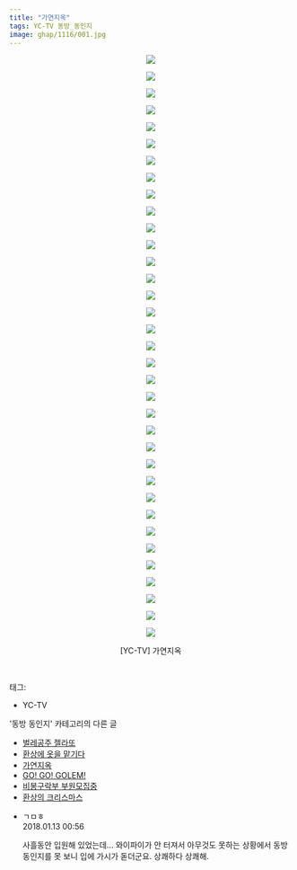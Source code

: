 ```yaml
---
title: "가연지옥"
tags: YC-TV 동방_동인지
image: ghap/1116/001.jpg
---
```

<div class="article">
<p style="text-align: center; clear: none; float: none;"><img src="{{ site.nasurl }}/ghap/1116/001.jpg"/></p>
<p style="text-align: center; clear: none; float: none;"><img src="{{ site.nasurl }}/ghap/1116/002.jpg"/></p>
<p style="text-align: center; clear: none; float: none;"><img src="{{ site.nasurl }}/ghap/1116/003.jpg"/></p>
<p style="text-align: center; clear: none; float: none;"><img src="{{ site.nasurl }}/ghap/1116/004.jpg"/></p>
<p style="text-align: center; clear: none; float: none;"><img src="{{ site.nasurl }}/ghap/1116/005.jpg"/></p>
<p style="text-align: center; clear: none; float: none;"><img src="{{ site.nasurl }}/ghap/1116/006.jpg"/></p>
<p style="text-align: center; clear: none; float: none;"><img src="{{ site.nasurl }}/ghap/1116/007.jpg"/></p>
<p style="text-align: center; clear: none; float: none;"><img src="{{ site.nasurl }}/ghap/1116/008.jpg"/></p>
<p style="text-align: center; clear: none; float: none;"><img src="{{ site.nasurl }}/ghap/1116/009.jpg"/></p>
<p style="text-align: center; clear: none; float: none;"><img src="{{ site.nasurl }}/ghap/1116/010.jpg"/></p>
<p style="text-align: center; clear: none; float: none;"><img src="{{ site.nasurl }}/ghap/1116/011.jpg"/></p>
<p style="text-align: center; clear: none; float: none;"><img src="{{ site.nasurl }}/ghap/1116/012.jpg"/></p>
<p style="text-align: center; clear: none; float: none;"><img src="{{ site.nasurl }}/ghap/1116/013.jpg"/></p>
<p style="text-align: center; clear: none; float: none;"><img src="{{ site.nasurl }}/ghap/1116/014.jpg"/></p>
<p style="text-align: center; clear: none; float: none;"><img src="{{ site.nasurl }}/ghap/1116/015.jpg"/></p>
<p style="text-align: center; clear: none; float: none;"><img src="{{ site.nasurl }}/ghap/1116/016.jpg"/></p>
<p style="text-align: center; clear: none; float: none;"><img src="{{ site.nasurl }}/ghap/1116/017.jpg"/></p>
<p style="text-align: center; clear: none; float: none;"><img src="{{ site.nasurl }}/ghap/1116/018.jpg"/></p>
<p style="text-align: center; clear: none; float: none;"><img src="{{ site.nasurl }}/ghap/1116/019.jpg"/></p>
<p style="text-align: center; clear: none; float: none;"><img src="{{ site.nasurl }}/ghap/1116/020.jpg"/></p>
<p style="text-align: center; clear: none; float: none;"><img src="{{ site.nasurl }}/ghap/1116/021.jpg"/></p>
<p style="text-align: center; clear: none; float: none;"><img src="{{ site.nasurl }}/ghap/1116/022.jpg"/></p>
<p style="text-align: center; clear: none; float: none;"><img src="{{ site.nasurl }}/ghap/1116/023.jpg"/></p>
<p style="text-align: center; clear: none; float: none;"><img src="{{ site.nasurl }}/ghap/1116/024.jpg"/></p>
<p style="text-align: center; clear: none; float: none;"><img src="{{ site.nasurl }}/ghap/1116/025.jpg"/></p>
<p style="text-align: center; clear: none; float: none;"><img src="{{ site.nasurl }}/ghap/1116/026.jpg"/></p>
<p style="text-align: center; clear: none; float: none;"><img src="{{ site.nasurl }}/ghap/1116/027.jpg"/></p>
<p style="text-align: center; clear: none; float: none;"><img src="{{ site.nasurl }}/ghap/1116/028.jpg"/></p>
<p style="text-align: center; clear: none; float: none;"><img src="{{ site.nasurl }}/ghap/1116/029.jpg"/></p>
<p style="text-align: center; clear: none; float: none;"><img src="{{ site.nasurl }}/ghap/1116/030.jpg"/></p>
<p style="text-align: center; clear: none; float: none;"><img src="{{ site.nasurl }}/ghap/1116/031.jpg"/></p>
<p style="text-align: center; clear: none; float: none;"><img src="{{ site.nasurl }}/ghap/1116/032.jpg"/></p>
<p style="text-align: center; clear: none; float: none;"><img src="{{ site.nasurl }}/ghap/1116/033.jpg"/></p>
<p style="text-align: center; clear: none; float: none;"><img src="{{ site.nasurl }}/ghap/1116/034.jpg"/></p>
<p style="text-align: center; clear: none; float: none;"><img src="{{ site.nasurl }}/ghap/1116/035.jpg"/></p>
<p style="text-align: center; clear: none; float: none;">[YC-TV] 가연지옥</p>
<p><br/></p>
</div><div class="tagTrail">
<p>태그: </p>
<ul>
<li>YC-TV</li>
</ul>
</div><div class="another">
<p>'동방 동인지' 카테고리의 다른 글</p>
<ul>
<li><a href="/2016-07-26-ghap_1119">벌레공주 젤라또</a></li>
<li><a href="/2016-07-26-ghap_1117">환상에 옷을 맡기다</a></li>
<li><a href="/2016-07-26-ghap_1116">가연지옥</a></li>
<li><a href="/2016-07-26-ghap_1115">GO! GO! GOLEM!</a></li>
<li><a href="/2016-07-26-ghap_1114">비봉구락부 부원모집중</a></li>
<li><a href="/2016-07-26-ghap_1113">환상의 크리스마스</a></li>
</ul>
</div><div class="cb_module cb_fluid">
<div class="cb_wrt cb_profile">
<div class="comment">
<ul>
<li class="cb_thumb_off" id="comment15173162">
<div class="cb_comment_area">
<div class="cb_info_area">
<div class="cb_section">
<span class="cb_nick_name">ㄱㅁㅎ</span>
</div>
<div class="cb_section">
<span class="cb_date">2018.01.13 00:56 </span>
</div>
</div>
<div class="cb_dsc_comment">
<p class="cb_dsc">
											사흘동안 입원해 있었는데... 와이파이가 안 터져서 아무것도 못하는 상황에서 동방 동인지를 못 보니 입에 가시가 돋더군요. 상쾌하다 상쾌해.
										</p>
</div>
</div></li>
</ul>
</div>
</div><!-- commentList close -->
</div>
<br/>
<p id="refer"></p>
<br/>
